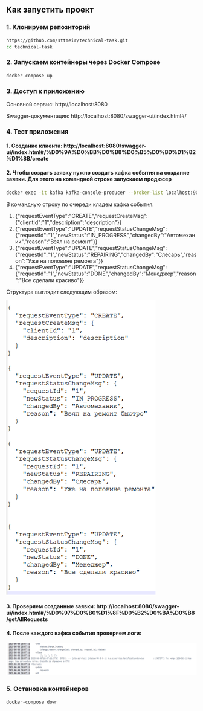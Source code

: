 ## Как запустить проект

### 1. Клонируем репозиторий

```bash
https://github.com/sttmeir/technical-task.git
cd technical-task
```
### 2. Запускаем контейнеры через Docker Compose
```bash
docker-compose up
```

### 3. Доступ к приложению
Основной сервис: http://localhost:8080

Swagger-документация: http://localhost:8080/swagger-ui/index.html#/

### 4. Тест приложения
#### 1. Создание клиента: http://localhost:8080/swagger-ui/index.html#/%D0%9A%D0%BB%D0%B8%D0%B5%D0%BD%D1%82%D1%8B/create
#### 2. Чтобы создать заявку нужно создать кафка события на создание заявки. Для этого на командной строке запускаем продюсер
```bash
docker exec -it kafka kafka-console-producer --broker-list localhost:9092 --topic request-events
```

В командную строку по очереди кладем кафка события:
1. {"requestEventType":"CREATE","requestCreateMsg": {"clientId":"1","description":"description"}}
2. {"requestEventType":"UPDATE","requestStatusChangeMsg": {"requestId":"1","newStatus":"IN_PROGRESS","changedBy":"Автомеханик","reason":"Взял на ремонт"}}
3. {"requestEventType":"UPDATE","requestStatusChangeMsg": {"requestId":"1","newStatus":"REPAIRING","changedBy":"Слесарь","reason":"Уже на половине ремонта"}}
4. {"requestEventType":"UPDATE","requestStatusChangeMsg": {"requestId":"1","newStatus":"DONE","changedBy":"Менеджер","reason":"Все сделали красиво"}}

Структура выглядит следующим образом:

![img.png](img.png)

#### 3. Проверяем созданные заявки: http://localhost:8080/swagger-ui/index.html#/%D0%97%D0%B0%D1%8F%D0%B2%D0%BA%D0%B8/getAllRequests

#### 4. После каждого кафка события проверяем логи:
![img_1.png](img_1.png)

### 5. Остановка контейнеров
```bash
docker-compose down
```
